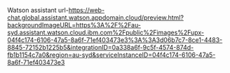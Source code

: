 Watson assistant url-https://web-chat.global.assistant.watson.appdomain.cloud/preview.html?backgroundImageURL=https%3A%2F%2Fau-syd.assistant.watson.cloud.ibm.com%2Fpublic%2Fimages%2Fupx-04f4c174-6106-47a5-8a6f-71ef403473e3%3A%3A3d06b7c7-8ce1-4483-8845-72152b1225b5&integrationID=0a338a6f-9c5f-4574-874d-fb1b1154c7a0&region=au-syd&serviceInstanceID=04f4c174-6106-47a5-8a6f-71ef403473e3
